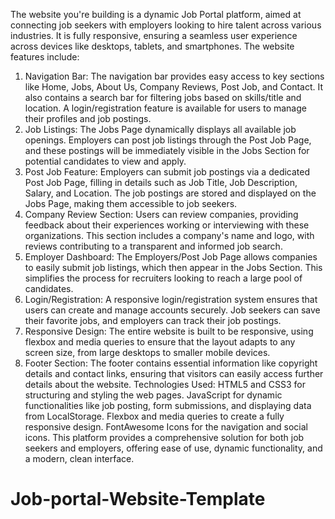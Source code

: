 The website you're building is a dynamic Job Portal platform, aimed at connecting job seekers with employers looking to hire talent across various industries. It is fully responsive, ensuring a seamless user experience across devices like desktops, tablets, and smartphones. The website features include:

1. Navigation Bar:
The navigation bar provides easy access to key sections like Home, Jobs, About Us, Company Reviews, Post Job, and Contact. It also contains a search bar for filtering jobs based on skills/title and location. A login/registration feature is available for users to manage their profiles and job postings.
2. Job Listings:
The Jobs Page dynamically displays all available job openings. Employers can post job listings through the Post Job Page, and these postings will be immediately visible in the Jobs Section for potential candidates to view and apply.
3. Post Job Feature:
Employers can submit job postings via a dedicated Post Job Page, filling in details such as Job Title, Job Description, Salary, and Location. The job postings are stored and displayed on the Jobs Page, making them accessible to job seekers.
4. Company Review Section:
Users can review companies, providing feedback about their experiences working or interviewing with these organizations. This section includes a company's name and logo, with reviews contributing to a transparent and informed job search.
5. Employer Dashboard:
The Employers/Post Job Page allows companies to easily submit job listings, which then appear in the Jobs Section. This simplifies the process for recruiters looking to reach a large pool of candidates.
6. Login/Registration:
A responsive login/registration system ensures that users can create and manage accounts securely. Job seekers can save their favorite jobs, and employers can track their job postings.
7. Responsive Design:
The entire website is built to be responsive, using flexbox and media queries to ensure that the layout adapts to any screen size, from large desktops to smaller mobile devices.
8. Footer Section:
The footer contains essential information like copyright details and contact links, ensuring that visitors can easily access further details about the website.
Technologies Used:
HTML5 and CSS3 for structuring and styling the web pages.
JavaScript for dynamic functionalities like job posting, form submissions, and displaying data from LocalStorage.
Flexbox and media queries to create a fully responsive design.
FontAwesome Icons for the navigation and social icons.
This platform provides a comprehensive solution for both job seekers and employers, offering ease of use, dynamic functionality, and a modern, clean interface.






# Job-portal-Website-Template
